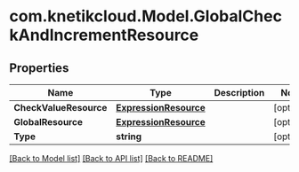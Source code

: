 # com.knetikcloud.Model.GlobalCheckAndIncrementResource
## Properties

Name | Type | Description | Notes
------------ | ------------- | ------------- | -------------
**CheckValueResource** | [**ExpressionResource**](ExpressionResource.md) |  | [optional] 
**GlobalResource** | [**ExpressionResource**](ExpressionResource.md) |  | [optional] 
**Type** | **string** |  | [optional] 

[[Back to Model list]](../README.md#documentation-for-models) [[Back to API list]](../README.md#documentation-for-api-endpoints) [[Back to README]](../README.md)

